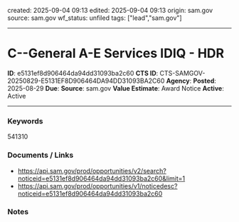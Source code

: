 created: 2025-09-04 09:13
edited: 2025-09-04 09:13
origin: sam.gov
source: sam.gov
wf_status: unfiled
tags: ["lead","sam.gov"]

---

# C--General A-E Services IDIQ - HDR

**ID**: e5131ef8d906464da94dd31093ba2c60
**CTS ID**: CTS-SAMGOV-20250829-E5131EF8D906464DA94DD31093BA2C60
**Agency**: 
**Posted**: 2025-08-29
**Due**: 
**Source**: sam.gov
**Value Estimate**: Award Notice
**Active**: Active

---

### Keywords
541310

### Documents / Links
- <https://api.sam.gov/prod/opportunities/v2/search?noticeid=e5131ef8d906464da94dd31093ba2c60&limit=1>
- <https://api.sam.gov/prod/opportunities/v1/noticedesc?noticeid=e5131ef8d906464da94dd31093ba2c60>

### Notes

